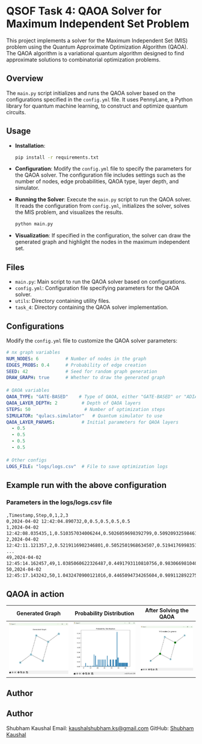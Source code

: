 # QSOF Task 4: QAOA Solver for Maximum Independent Set Problem

This project implements a solver for the Maximum Independent Set (MIS) problem using the Quantum Approximate Optimization Algorithm (QAOA). The QAOA algorithm is a variational quantum algorithm designed to find approximate solutions to combinatorial optimization problems.

## Overview

The `main.py` script initializes and runs the QAOA solver based on the configurations specified in the `config.yml` file. It uses PennyLane, a Python library for quantum machine learning, to construct and optimize quantum circuits.

## Usage

- **Installation**: 
    ```bash
    pip install -r requirements.txt
    ```

- **Configuration**: Modify the `config.yml` file to specify the parameters for the QAOA solver. The configuration file includes settings such as the number of nodes, edge probabilities, QAOA type, layer depth, and simulator.

- **Running the Solver**: Execute the `main.py` script to run the QAOA solver. It reads the configuration from `config.yml`, initializes the solver, solves the MIS problem, and visualizes the results.
    ```python 
    python main.py
    ```

- **Visualization**: If specified in the configuration, the solver can draw the generated graph and highlight the nodes in the maximum independent set.

## Files

- `main.py`: Main script to run the QAOA solver based on configurations.
- `config.yml`: Configuration file specifying parameters for the QAOA solver.
- `utils`: Directory containing utility files.
- `task_4`: Directory containing the QAOA solver implementation.

## Configurations

Modify the `config.yml` file to customize the QAOA solver parameters:

```yaml
# nx graph variables
NUM_NODES: 6          # Number of nodes in the graph
EDGES_PROBS: 0.4      # Probability of edge creation
SEED: 42              # Seed for random graph generation
DRAW_GRAPH: true      # Whether to draw the generated graph

# QAOA variables
QAOA_TYPE: "GATE-BASED"    # Type of QAOA, either "GATE-BASED" or "ADIABATIC"
QAOA_LAYER_DEPTH: 2         # Depth of QAOA layers
STEPS: 50                    # Number of optimization steps
SIMULATOR: "qulacs.simulator"   # Quantum simulator to use
QAOA_LAYER_PARAMS:          # Initial parameters for QAOA layers
  - 0.5
  - 0.5
  - 0.5
  - 0.5

# Other configs
LOGS_FILE: "logs/logs.csv"  # File to save optimization logs
```

## Example run with the above configuration

### Parameters in the logs/logs.csv file

```csv
,Timestamp,Step,0,1,2,3
0,2024-04-02 12:42:04.890732,0,0.5,0.5,0.5,0.5
1,2024-04-02 12:42:08.035435,1,0.510357034006244,0.5026059698392799,0.5092093259846123,0.5155158580791361
2,2024-04-02 12:42:11.121357,2,0.5219116902346801,0.5052501968634507,0.5194176998351191,0.5326101938158814
...
49,2024-04-02 12:45:14.162457,49,1.0385060622326487,0.4491793110810756,0.9830669810401744,1.0036347209165255
50,2024-04-02 12:45:17.143242,50,1.0432470900121016,0.4465094734265604,0.9891128922752848,1.0018932429733522

```

## QAOA in action

Generated Graph | Probability Distribution | After Solving the QAOA
:-------------:|:-------------:|:-------------:
![](images/generated_graph.jpg) | ![](images/probability_distribution.jpg) | ![](images/mis_solved.jpg)

## Author

## Author

Shubham Kaushal
Email: kaushalshubham.ks@gmail.com
GitHub: [Shubham Kaushal](https://github.com/shubhamkaushal765)
